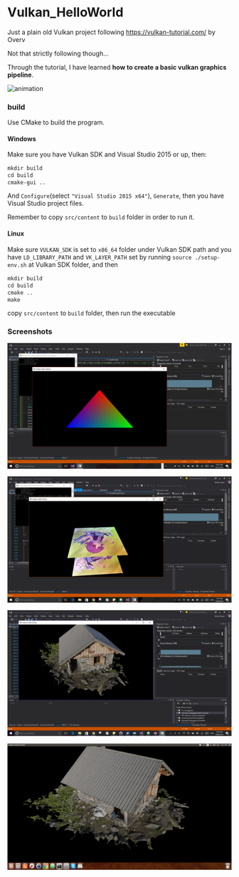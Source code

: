 # Vulkan_HelloWorld

Just a plain old Vulkan project following https://vulkan-tutorial.com/ by Overv

Not that strictly following though...

Through the tutorial, I have learned __how to create a basic vulkan graphics pipeline__.

![animation](/Screenshots/animation.gif)

### build

Use CMake to build the program.

#### Windows
Make sure you have Vulkan SDK and Visual Studio 2015 or up, then:
```
mkdir build
cd build
cmake-gui ..
```
And `Configure`(select `"Visual Studio 2015 x64"`), `Generate`, then you have Visual Studio project files.

Remember to copy `src/content` to `build` folder in order to run it.


#### Linux
Make sure `VULKAN_SDK` is set to `x86_64` folder under Vulkan SDK path and you have `LD_LIBRARY_PATH` and `VK_LAYER_PATH` set by running `source ./setup-env.sh` at Vulkan SDK folder, and then
```
mkdir build
cd build
cmake ..
make
```
copy `src/content` to `build` folder, then run the executable

### Screenshots

![typical triangle](/Screenshots/1.png)

![texture mapping and depth test](/Screenshots/depth_test.JPG)

![loading model](/Screenshots/loading_model.JPG)

![ran on Ubuntu](/Screenshots/screenshot_ubuntu.png)
